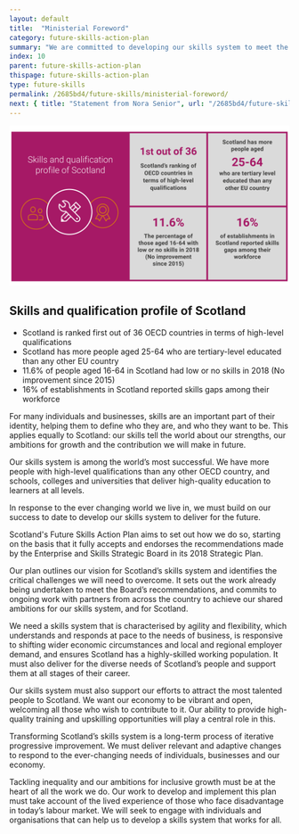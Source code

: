 ```yaml
---
layout: default
title:  "Ministerial Foreword"
category: future-skills-action-plan
summary: "We are committed to developing our skills system to meet the challenges of the future, enhance productivity and ensure that inclusive growth is enjoyed by all across Scotland."
index: 10
parent: future-skills-action-plan
thispage: future-skills-action-plan
type: future-skills
permalink: /2685bd4/future-skills/ministerial-foreword/
next: { title: "Statement from Nora Senior", url: "/2685bd4/future-skills/statement/" }
---
```


![](/assets/images/infographics/fsap-ministerial-foreword.svg)

<aside class="hidden">
<h2>Skills and qualification profile of Scotland</h2>
<ul>
<li>Scotland is ranked first out of 36 OECD countries in terms of high-level qualifications</li>
<li>Scotland has more people aged 25-64 who are tertiary-level educated than any other EU country</li>
<li>11.6% of people aged 16-64 in Scotland had low or no skills in 2018 (No improvement since 2015)</li>
<li>16% of establishments in Scotland reported skills gaps among their workforce</li>
</ul>
</aside>

For many individuals and businesses, skills are an important part of their identity, helping them to define who they are, and who they want to be. This applies equally to Scotland: our skills tell the world about our strengths, our ambitions for growth and the contribution we will make in future.

Our skills system is among the world’s most successful. We have more people with high-level qualifications than any other OECD country, and schools, colleges and universities that deliver high-quality education to learners at all levels.

In response to the ever changing world we live in, we must build on our success to date to develop our skills system to deliver for the future.

Scotland's Future Skills Action Plan aims to set out how we do so, starting on the basis that it fully accepts and endorses the recommendations made by the Enterprise and Skills Strategic Board in its 2018 Strategic Plan.

Our plan outlines our vision for Scotland’s skills system and identifies the critical challenges we will need to overcome. It sets out the work already being undertaken to meet the Board’s recommendations, and commits to ongoing work with partners from across the country to achieve our shared ambitions for our skills system, and for Scotland.

We need a skills system that is characterised by agility and flexibility, which understands and responds at pace to the needs of business, is responsive to shifting wider economic circumstances and local and regional employer demand, and ensures Scotland has a highly-skilled working population. It must also deliver for the diverse needs of Scotland’s people and support them at all stages of their career.

Our skills system must also support our efforts to attract the most talented people to Scotland. We want our economy to be vibrant and open, welcoming all those who wish to contribute to it. Our ability to provide high-quality training and upskilling opportunities will play a central role in this.

Transforming Scotland’s skills system is a long-term process of iterative progressive improvement. We must deliver relevant and adaptive changes to respond to the ever-changing needs of individuals, businesses and our economy.

Tackling inequality and our ambitions for inclusive growth must be at the heart of all the work we do.  Our work to develop and implement this plan must take account of the lived experience of those who face disadvantage in today’s labour market. We will seek to engage with individuals and organisations that can help us to develop a skills system that works for all.
